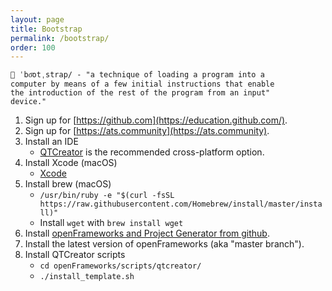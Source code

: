 ```yaml
---
layout: page
title: Bootstrap
permalink: /bootstrap/
order: 100
---
```


    👢 ˈbo͞otˌstrap/ - "a technique of loading a program into a
    computer by means of a few initial instructions that enable
    the introduction of the rest of the program from an input"
    device."

1.  Sign up for [https://github.com](https://education.github.com/).
2.  Sign up for [https://ats.community](https://ats.community).
3.  Install an IDE
    -   [QTCreator](https://download.qt.io/official_releases/qtcreator/4.5/4.5.0/) is the recommended cross-platform option.
4.  Install Xcode (macOS)
    -   [Xcode](https://itunes.apple.com/us/app/xcode/id497799835?mt=12)
5.  Install brew (macOS)
    -   `/usr/bin/ruby -e "$(curl -fsSL https://raw.githubusercontent.com/Homebrew/install/master/install)"`
    -   Install `wget` with `brew install wget`
6.  Install [openFrameworks and Project Generator from github](https://github.com/openframeworks/openFrameworks/blob/master/INSTALL_FROM_GITHUB.md).
7.  Install the latest version of openFrameworks (aka "master branch").
8.  Install QTCreator scripts
    -   `cd openFrameworks/scripts/qtcreator/`
    -   `./install_template.sh`
